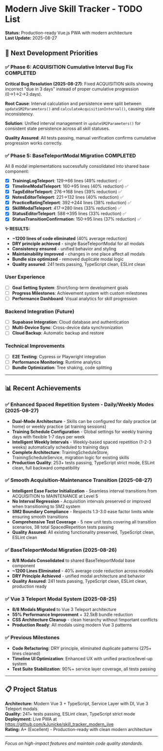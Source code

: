 # Modern Jive Skill Tracker - TODO List

**Status:** Production-ready Vue.js PWA with modern architecture  
**Last Update:** 2025-08-27

## 🎯 Next Development Priorities

### **✅ Phase 6: ACQUISITION Cumulative Interval Bug Fix COMPLETED**
**Critical Bug Resolution (2025-08-27)**: Fixed ACQUISITION skills showing incorrect "due in 3 days" instead of proper cumulative progression (0→1→2→3 days). 

**Root Cause**: Interval calculation and persistence were split between `updateSM2Parameters()` and `calculateAcquisitionInterval()`, causing state inconsistency.

**Solution**: Unified interval management in `updateSM2Parameters()` for consistent state persistence across all skill statuses.

**Quality Assured**: All tests passing, manual verification confirms cumulative progression works correctly.

### **✅ Phase 5: BaseTeleportModal Migration COMPLETED** 
All 8 modal implementations successfully consolidated into shared base component:
- [x] **TrainingLogTeleport**: 129→66 lines (49% reduction) ✅
- [x] **TimelineModalTeleport**: 160→95 lines (40% reduction) ✅
- [x] **TagsEditorTeleport**: 276→168 lines (39% reduction) ✅
- [x] **NotesEditorTeleport**: 221→132 lines (40% reduction) ✅
- [x] **PracticeRatingTeleport**: 392→244 lines (38% reduction) ✅
- [x] **SkillModalTeleport**: 417→280 lines (33% reduction) ✅
- [x] **StatusEditorTeleport**: 588→395 lines (33% reduction) ✅
- [x] **StatusTransitionConfirmation**: 150→95 lines (37% reduction) ✅

**✨ RESULTS:** 
- **~1200 lines of code eliminated** (40% average reduction)
- **DRY principle achieved** - single BaseTeleportModal for all modals
- **Consistency ensured** - unified behavior and styling
- **Maintainability improved** - changes in one place affect all modals
- **Bundle size optimized** - removed duplicate modal logic
- **Quality assured**: 241 tests passing, TypeScript clean, ESLint clean


### **User Experience**
- [ ] **Goal Setting System**: Short/long-term development goals
- [ ] **Progress Milestones**: Achievement system with custom milestones
- [ ] **Performance Dashboard**: Visual analytics for skill progression

### **Backend Integration** (Future)
- [ ] **Supabase Integration**: Cloud database and authentication
- [ ] **Multi-Device Sync**: Cross-device data synchronization
- [ ] **Cloud Backup**: Automatic backup and restore

### **Technical Improvements**
- [ ] **E2E Testing**: Cypress or Playwright integration
- [ ] **Performance Monitoring**: Runtime analytics
- [ ] **Bundle Optimization**: Tree shaking, code splitting

---

## 📊 Recent Achievements

### **✅ Enhanced Spaced Repetition System - Daily/Weekly Modes (2025-08-27)**
- **Dual-Mode Architecture** - Skills can be configured for daily practice (at home) or weekly practice (at training sessions)
- **Training Schedule Configuration** - Global settings for weekly training days with flexible 1-7 days per week
- **Intelligent Weekly Intervals** - Weekly-based spaced repetition (1-2-3 weeks) automatically scheduled to training days
- **Complete Architecture**: TrainingScheduleStore, TrainingScheduleService, migration logic for existing skills
- **Production Quality**: 253+ tests passing, TypeScript strict mode, ESLint clean, full backward compatibility

### **✅ Smooth Acquisition-Maintenance Transition (2025-08-27)**
- **Intelligent Ease Factor Initialization** - Seamless interval transitions from ACQUISITION to MAINTENANCE at Level 5
- **No Interval Regression** - Acquisition intervals preserved or improved when transitioning to SM2 system  
- **SM2 Boundary Compliance** - Respects 1.3-3.0 ease factor limits while ensuring smooth transitions
- **Comprehensive Test Coverage** - 5 new unit tests covering all transition scenarios, 38 total SpacedRepetition tests passing
- **Quality Assured**: All existing functionality preserved, TypeScript clean, ESLint clean

### **✅ BaseTeleportModal Migration (2025-08-26)**
- **8/8 Modals Consolidated** to shared BaseTeleportModal base component
- **~1200 Lines Eliminated** - 40% average code reduction across modals
- **DRY Principle Achieved** - unified modal architecture and behavior
- **Quality Assured**: 241 tests passing, TypeScript clean, ESLint clean, production ready

### **✅ Vue 3 Teleport Modal System (2025-08-25)**
- **8/8 Modals Migrated** to Vue 3 Teleport architecture
- **55% Performance Improvement** + 32.5kB bundle reduction
- **CSS Architecture Cleanup** - clean hierarchy without !important conflicts
- **Production Ready**: All modals using modern Vue 3 patterns

### **✅ Previous Milestones**
- **Code Refactoring**: DRY principle, eliminated duplicate patterns (275+ lines cleaned)
- **Timeline UI Optimization**: Enhanced UX with unified practice/level-up system
- **Test Suite Stabilization**: 90%+ service layer coverage, all tests passing

---

## 📋 Project Status

**Architecture:** Modern Vue 3 + TypeScript, Service Layer with DI, Vue 3 Teleport modals  
**Quality:** 241+ tests passing, ESLint clean, TypeScript strict mode  
**Deployment:** Live PWA at https://github.com/kJunicke/skill_tracker_modern_jive  
**Rating:** A+ (Excellent) - Production-ready with clean modern architecture

---

*Focus on high-impact features and maintain code quality standards.*